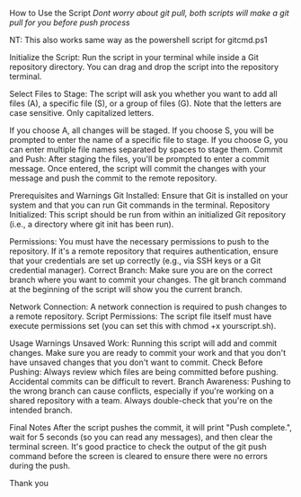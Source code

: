 How to Use the Script
*Dont worry about git pull, both scripts will make a git pull  for you before push process*

NT: This also works same way as the powershell script for gitcmd.ps1


Initialize the Script:
Run the script in your terminal while inside a Git repository directory. You can drag and drop the script into the repository terminal.


Select Files to Stage:
The script will ask you whether you want to add all files (A), a specific file (S), or a group of files (G).
Note that the letters are case sensitive. Only capitalized letters.


If you choose A, all changes will be staged.
If you choose S, you will be prompted to enter the name of a specific file to stage.
If you choose G, you can enter multiple file names separated by spaces to stage them.
Commit and Push:
After staging the files, you'll be prompted to enter a commit message. Once entered, the script will commit the changes with your message and push the commit to the remote repository.


Prerequisites and Warnings
Git Installed: Ensure that Git is installed on your system and that you can run Git commands in the terminal.
Repository Initialized: This script should be run from within an initialized Git repository (i.e., a directory where git init has been run).


Permissions: You must have the necessary permissions to push to the repository. If it's a remote repository that requires authentication, ensure that your credentials are set up correctly (e.g., via SSH keys or a Git credential manager).
Correct Branch: Make sure you are on the correct branch where you want to commit your changes. The git branch command at the beginning of the script will show you the current branch.


Network Connection: A network connection is required to push changes to a remote repository.
Script Permissions: The script file itself must have execute permissions set (you can set this with chmod +x yourscript.sh).


Usage Warnings
Unsaved Work: Running this script will add and commit changes. Make sure you are ready to commit your work and that you don't have unsaved changes that you don't want to commit.
Check Before Pushing: Always review which files are being committed before pushing. Accidental commits can be difficult to revert.
Branch Awareness: Pushing to the wrong branch can cause conflicts, especially if you're working on a shared repository with a team. Always double-check that you're on the intended branch.


Final Notes
After the script pushes the commit, it will print "Push complete.", wait for 5 seconds (so you can read any messages), and then clear the terminal screen. It's good practice to check the output of the git push command before the screen is cleared to ensure there were no errors during the push.


Thank you
